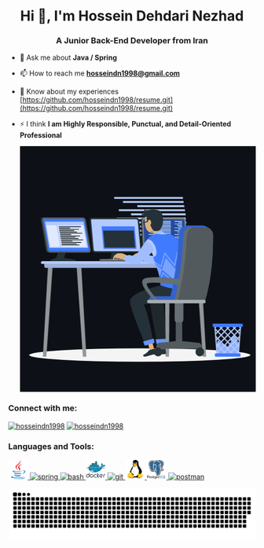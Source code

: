 <h1 align="center">Hi 👋, I'm Hossein Dehdari Nezhad</h1>
<h3 align="center">A Junior Back-End Developer from Iran</h3>


- 💬 Ask me about **Java / Spring**

- 📫 How to reach me **hosseindn1998@gmail.com**

- 📄 Know about my experiences [https://github.com/hosseindn1998/resume.git](https://github.com/hosseindn1998/resume.git)

- ⚡ I think **I am Highly Responsible, Punctual, and Detail-Oriented Professional**

  
   <img src="https://github.com/hosseindn1998/hosseindn1998/blob/main/Animation.gif" alt="coding" width="500" height="500" align="center"/> </a>
  

<h3 align="left">Connect with me:</h3>
<p align="left">
<a href="https://linkedin.com/in/hosseindn1998" target="blank"><img align="center" src="https://raw.githubusercontent.com/rahuldkjain/github-profile-readme-generator/master/src/images/icons/Social/linked-in-alt.svg" alt="hosseindn1998" height="30" width="40" /></a>
<a href="https://instagram.com/hosseindn1998" target="blank"><img align="center" src="https://raw.githubusercontent.com/rahuldkjain/github-profile-readme-generator/master/src/images/icons/Social/instagram.svg" alt="hosseindn1998" height="30" width="40" /></a>
</p>

<h3 align="left">Languages and Tools:</h3>
<p align="left">  </a> <a href="https://www.java.com" target="_blank" rel="noreferrer"> <img src="https://raw.githubusercontent.com/devicons/devicon/master/icons/java/java-original.svg" alt="java" width="40" height="40"/> </a>  <a href="https://spring.io/" target="_blank" rel="noreferrer"> <img src="https://www.vectorlogo.zone/logos/springio/springio-icon.svg" alt="spring" width="40" height="40"/> </a> <a href="https://www.gnu.org/software/bash/" target="_blank" rel="noreferrer"> <img src="https://www.vectorlogo.zone/logos/gnu_bash/gnu_bash-icon.svg" alt="bash" width="40" height="40"/> </a> <a href="https://www.docker.com/" target="_blank" rel="noreferrer"> <img src="https://raw.githubusercontent.com/devicons/devicon/master/icons/docker/docker-original-wordmark.svg" alt="docker" width="40" height="40"/> </a> <a href="https://git-scm.com/" target="_blank" rel="noreferrer"> <img src="https://www.vectorlogo.zone/logos/git-scm/git-scm-icon.svg" alt="git" width="40" height="40"/> </a>  <a href="https://www.linux.org/" target="_blank" rel="noreferrer"> <img src="https://raw.githubusercontent.com/devicons/devicon/master/icons/linux/linux-original.svg" alt="linux" width="40" height="40"/> </a> <a href="https://www.postgresql.org" target="_blank" rel="noreferrer"> <img src="https://raw.githubusercontent.com/devicons/devicon/master/icons/postgresql/postgresql-original-wordmark.svg" alt="postgresql" width="40" height="40"/> </a> <a href="https://postman.com" target="_blank" rel="noreferrer"> <img src="https://www.vectorlogo.zone/logos/getpostman/getpostman-icon.svg" alt="postman" width="40" height="40"/> </a> </p>


![Snake animation](https://raw.githubusercontent.com/Envoy-VC/Envoy-VC/output/github-contribution-grid-snake-dark.svg) 
